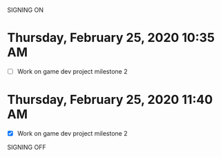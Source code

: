 SIGNING ON
# Thursday, February 25, 2020 10:35 AM
- [ ] Work on game dev project milestone 2


# Thursday, February 25, 2020 11:40 AM
- [x] Work on game dev project milestone 2

SIGNING OFF